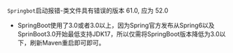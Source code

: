## 

`Springbot`启动报错-类文件具有错误的版本 61.0, 应为 52.0

- SpringBoot使用了3.0或者3.0以上，因为Spring官方发布从Spring6以及SprinBoot3.0开始最低支持JDK17，所以仅需将SpringBoot版本降低为3.0以下，刷新Maven重启即可即可。




